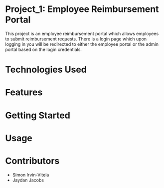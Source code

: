 # Project_1: Employee Reimbursement Portal
This project is an employee reimbursement portal which allows employees to submit reimbursement requests. There is a login page which upon logging in you will be redirected to either the employee portal or the admin portal based on the login credentials.

# Technologies Used

# Features

# Getting Started

# Usage

# Contributors
 <ul>
  <li> Simon Irvin-Vitela </li>
  <li> Jaydan Jacobs </li>
 </ul>
  
